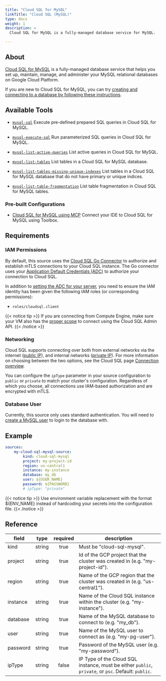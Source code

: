```yaml
---
title: "Cloud SQL for MySQL"
linkTitle: "Cloud SQL (MySQL)"
type: docs
weight: 1
description: >
  Cloud SQL for MySQL is a fully-managed database service for MySQL.

---
```


## About

[Cloud SQL for MySQL][csql-mysql-docs] is a fully-managed database service
that helps you set up, maintain, manage, and administer your MySQL
relational databases on Google Cloud Platform.

If you are new to Cloud SQL for MySQL, you can try [creating and connecting
to a database by following these instructions][csql-mysql-quickstart].

[csql-mysql-docs]: https://cloud.google.com/sql/docs/mysql
[csql-mysql-quickstart]: https://cloud.google.com/sql/docs/mysql/connect-instance-local-computer

## Available Tools

- [`mysql-sql`](../tools/mysql/mysql-sql.md)
  Execute pre-defined prepared SQL queries in Cloud SQL for MySQL.

- [`mysql-execute-sql`](../tools/mysql/mysql-execute-sql.md)
  Run parameterized SQL queries in Cloud SQL for MySQL.

- [`mysql-list-active-queries`](../tools/mysql/mysql-list-active-queries.md)
  List active queries in Cloud SQL for MySQL.

- [`mysql-list-tables`](../tools/mysql/mysql-list-tables.md)
  List tables in a Cloud SQL for MySQL database.

- [`mysql-list-tables-missing-unique-indexes`](../tools/mysql/mysql-list-tables-missing-unique-indexes.md)
  List tables in a Cloud SQL for MySQL database that do not have primary or unique indices.

- [`mysql-list-table-fragmentation`](../tools/mysql/mysql-list-table-fragmentation.md)
  List table fragmentation in Cloud SQL for MySQL tables.

### Pre-built Configurations

- [Cloud SQL for MySQL using
  MCP](https://googleapis.github.io/genai-toolbox/how-to/connect-ide/cloud_sql_mysql_mcp/)
  Connect your IDE to Cloud SQL for MySQL using Toolbox.

## Requirements

### IAM Permissions

By default, this source uses the [Cloud SQL Go Connector][csql-go-conn] to
authorize and establish mTLS connections to your Cloud SQL instance. The Go
connector uses your [Application Default Credentials (ADC)][adc] to authorize
your connection to Cloud SQL.

In addition to [setting the ADC for your server][set-adc], you need to ensure
the IAM identity has been given the following IAM roles (or corresponding
permissions):

- `roles/cloudsql.client`

{{< notice tip >}}
If you are connecting from Compute Engine, make sure your VM
also has the [proper
scope](https://cloud.google.com/compute/docs/access/service-accounts#accesscopesiam)
to connect using the Cloud SQL Admin API.
{{< /notice >}}

[csql-go-conn]: https://github.com/GoogleCloudPlatform/cloud-sql-go-connector
[adc]: https://cloud.google.com/docs/authentication#adc
[set-adc]: https://cloud.google.com/docs/authentication/provide-credentials-adc

### Networking

Cloud SQL supports connecting over both from external networks via the internet
([public IP][public-ip]), and internal networks ([private IP][private-ip]).
For more information on choosing between the two options, see the Cloud SQL page
[Connection overview][conn-overview].

You can configure the `ipType` parameter in your source configuration to
`public` or `private` to match your cluster's configuration. Regardless of which
you choose, all connections use IAM-based authorization and are encrypted with
mTLS.

[private-ip]: https://cloud.google.com/sql/docs/mysql/configure-private-ip
[public-ip]: https://cloud.google.com/sql/docs/mysql/configure-ip
[conn-overview]: https://cloud.google.com/sql/docs/mysql/connect-overview

### Database User

Currently, this source only uses standard authentication. You will need to [create
a MySQL user][cloud-sql-users] to login to the database with.

[cloud-sql-users]: https://cloud.google.com/sql/docs/mysql/create-manage-users

## Example

```yaml
sources:
    my-cloud-sql-mysql-source:
        kind: cloud-sql-mysql
        project: my-project-id
        region: us-central1
        instance: my-instance
        database: my_db
        user: ${USER_NAME}
        password: ${PASSWORD}
        # ipType: "private"
```

{{< notice tip >}}
Use environment variable replacement with the format ${ENV_NAME}
instead of hardcoding your secrets into the configuration file.
{{< /notice >}}

## Reference

| **field** | **type** | **required** | **description**                                                                                      |
|-----------|:--------:|:------------:|------------------------------------------------------------------------------------------------------|
| kind      |  string  |     true     | Must be "cloud-sql-mysql".                                                                           |
| project   |  string  |     true     | Id of the GCP project that the cluster was created in (e.g. "my-project-id").                        |
| region    |  string  |     true     | Name of the GCP region that the cluster was created in (e.g. "us-central1").                         |
| instance  |  string  |     true     | Name of the Cloud SQL instance within the cluster (e.g. "my-instance").                              |
| database  |  string  |     true     | Name of the MySQL database to connect to (e.g. "my_db").                                             |
| user      |  string  |     true     | Name of the MySQL user to connect as (e.g. "my-pg-user").                                            |
| password  |  string  |     true     | Password of the MySQL user (e.g. "my-password").                                                     |
| ipType    |  string  |    false     | IP Type of the Cloud SQL instance, must be either `public`,  `private`, or `psc`. Default: `public`. |
